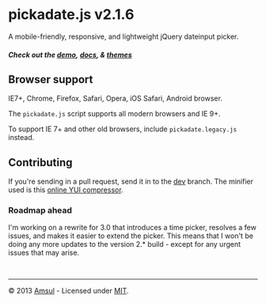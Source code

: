 # pickadate.js v2.1.6


A mobile-friendly, responsive, and lightweight jQuery dateinput picker.

##### Check out the [demo](http://amsul.github.com/pickadate.js), [docs](http://amsul.github.com/pickadate.js/docs.htm>), & [themes](http://amsul.github.com/pickadate.js/themes.htm>)


## Browser support
IE7+, Chrome, Firefox, Safari, Opera, iOS Safari, Android browser.

The `pickadate.js` script supports all modern browsers and IE 9+.

To support IE 7+ and other old browsers, include `pickadate.legacy.js` instead.



## Contributing

If you're sending in a pull request, send it in to the [dev](https://github.com/amsul/pickadate.js/tree/dev) branch. The minifier used is this [online YUI compressor](http://refresh-sf.com/yui/).

### Roadmap ahead

I'm working on a rewrite for 3.0 that introduces a time picker, resolves a few issues, and makes it easier to extend the picker. This means that I won't be doing any more updates to the version 2.* build - except for any urgent issues that may arise.


<br>

---

&copy; 2013 [Amsul](http://twitter.com/amsul_) - Licensed under [MIT](http://amsul.ca/MIT).
